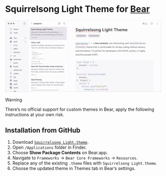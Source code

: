# Squirrelsong Light Theme for [Bear](https://bear.app/)

![Squirrelsong Light theme for Bear](screenshot-light.png)

> [!WARNING]
> There’s no official support for custom themes in Bear, apply the following instructions at your own risk.

## Installation from GitHub

1. Download [`Squirrelsong Light.theme`](Squirrelsong%20Light.theme).
2. Open `/Applications` folder in Finder.
3. Choose **Show Package Contents** on Bear.app.
4. Navigate to `Frameworks` → `Bear Core Frameworks` → `Resources`.
5. Replace any of the existing `.theme` files with `Squirrelsong Light.theme`.
6. Choose the updated theme in Themes tab in Bear’s settings.
